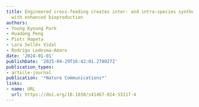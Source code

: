 ```yaml
---
title: Engineered cross-feeding creates inter- and intra-species synthetic yeast communities
  with enhanced bioproduction
authors:
- Young Kyoung Park
- Huadong Peng
- Piotr Hapeta
- Lara Sellés Vidal
- Rodrigo Ledesma‐Amaro
date: '2024-01-01'
publishDate: '2025-04-29T16:42:01.278027Z'
publication_types:
- article-journal
publication: '*Nature Communications*'
links:
- name: URL
  url: https://doi.org/10.1038/s41467-024-53117-4
---
```


